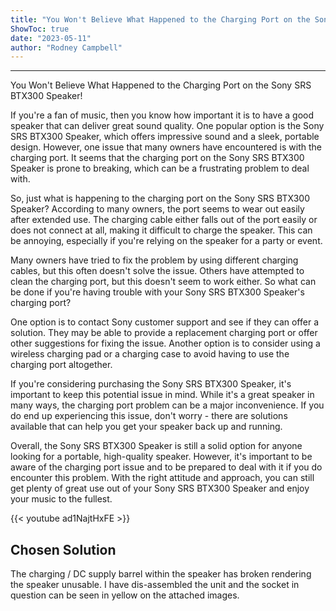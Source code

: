 ```yaml
---
title: "You Won't Believe What Happened to the Charging Port on the Sony SRS BTX300 Speaker!"
ShowToc: true 
date: "2023-05-11"
author: "Rodney Campbell"
---
```

*****
You Won't Believe What Happened to the Charging Port on the Sony SRS BTX300 Speaker!

If you're a fan of music, then you know how important it is to have a good speaker that can deliver great sound quality. One popular option is the Sony SRS BTX300 Speaker, which offers impressive sound and a sleek, portable design. However, one issue that many owners have encountered is with the charging port. It seems that the charging port on the Sony SRS BTX300 Speaker is prone to breaking, which can be a frustrating problem to deal with. 

So, just what is happening to the charging port on the Sony SRS BTX300 Speaker? According to many owners, the port seems to wear out easily after extended use. The charging cable either falls out of the port easily or does not connect at all, making it difficult to charge the speaker. This can be annoying, especially if you're relying on the speaker for a party or event. 

Many owners have tried to fix the problem by using different charging cables, but this often doesn't solve the issue. Others have attempted to clean the charging port, but this doesn't seem to work either. So what can be done if you're having trouble with your Sony SRS BTX300 Speaker's charging port? 

One option is to contact Sony customer support and see if they can offer a solution. They may be able to provide a replacement charging port or offer other suggestions for fixing the issue. Another option is to consider using a wireless charging pad or a charging case to avoid having to use the charging port altogether. 

If you're considering purchasing the Sony SRS BTX300 Speaker, it's important to keep this potential issue in mind. While it's a great speaker in many ways, the charging port problem can be a major inconvenience. If you do end up experiencing this issue, don't worry - there are solutions available that can help you get your speaker back up and running. 

Overall, the Sony SRS BTX300 Speaker is still a solid option for anyone looking for a portable, high-quality speaker. However, it's important to be aware of the charging port issue and to be prepared to deal with it if you do encounter this problem. With the right attitude and approach, you can still get plenty of great use out of your Sony SRS BTX300 Speaker and enjoy your music to the fullest.

{{< youtube ad1NajtHxFE >}} 



## Chosen Solution
 The charging / DC supply barrel within the speaker has broken rendering the speaker unusable.
I have dis-assembled the unit and the socket in question can be seen in yellow on the attached images.




